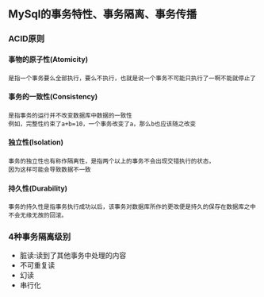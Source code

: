 ## MySql的事务特性、事务隔离、事务传播
### ACID原则
#### 事物的原子性(Atomicity)
    是指一个事务要么全部执行，要么不执行，也就是说一个事务不可能只执行了一啊不能就停止了

#### 事务的一致性(Consistency)
    是指事务的运行并不改变数据库中数据的一致性
    例如，完整性约束了a+b=10，一个事务改变了a，那么b也应该随之改变
    
#### 独立性(Isolation)
    事务的独立性也有称作隔离性，是指两个以上的事务不会出现交错执行的状态，
    因为这样可能会导致数据不一致
    
#### 持久性(Durability)
    事务的持久性是指事务执行成功以后，该事务对数据库所作的更改便是持久的保存在数据库之中
    不会无缘无故的回滚。
    
### 4种事务隔离级别
* 脏读:读到了其他事务中处理的内容
* 不可重复读
* 幻读
* 串行化

    